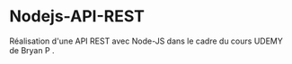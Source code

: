 # Nodejs-API-REST

Réalisation d'une API REST avec Node-JS dans le cadre du cours UDEMY de Bryan P .